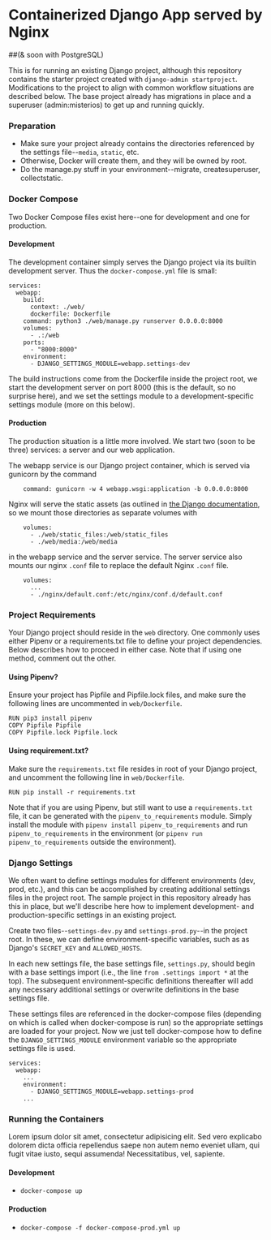 # Containerized Django App served by Nginx
##(& soon with PostgreSQL)

This is for running an existing Django project, although this repository contains the starter project created with `django-admin startproject`. Modifications to the project to align with common workflow situations are described below. The base project already has migrations in place and a superuser (admin:misterios) to get up and running quickly.

### Preparation

- Make sure your project already contains the directories referenced by the settings file--`media`, `static`, etc.
- Otherwise, Docker will create them, and they will be owned by root.
- Do the manage.py stuff in your environment--migrate, createsuperuser, collectstatic.

### Docker Compose

Two Docker Compose files exist here--one for development and one for production.

#### Development

The development container simply serves the Django project via its builtin development server. Thus the `docker-compose.yml` file is small:

```
services:
  webapp:
    build:
      context: ./web/
      dockerfile: Dockerfile
    command: python3 ./web/manage.py runserver 0.0.0.0:8000
    volumes:
      - .:/web
    ports:
      - "8000:8000"
    environment:
      - DJANGO_SETTINGS_MODULE=webapp.settings-dev
```

The build instructions come from the Dockerfile inside the project root, we start the development server on port 8000 (this is the default, so no surprise here), and we set the settings module to a development-specific settings module (more on this below).

#### Production

The production situation is a little more involved. We start two (soon to be three) services: a server and our web application.

The webapp service is our Django project container, which is served via gunicorn by the command

```
    command: gunicorn -w 4 webapp.wsgi:application -b 0.0.0.0:8000
```

Nginx will serve the static assets (as outlined in [the Django documentation](https://docs.djangoproject.com/en/2.1/howto/static-files/deployment/), so we mount those directories as separate volumes with

```
    volumes:
      - ./web/static_files:/web/static_files
      - ./web/media:/web/media
```

in the webapp service and the server service. The server service also mounts our nginx `.conf` file to replace the default Nginx `.conf` file.

```
    volumes:
      ...
      - ./nginx/default.conf:/etc/nginx/conf.d/default.conf
```

### Project Requirements

Your Django project should reside in the `web` directory. One commonly uses either Pipenv or a requirements.txt file to define your project dependencies. Below describes how to proceed in either case. Note that if using one method, comment out the other.

#### Using Pipenv?

Ensure your project has Pipfile and Pipfile.lock files, and make sure the following lines are uncommented in `web/Dockerfile`.

```
RUN pip3 install pipenv
COPY Pipfile Pipfile
COPY Pipfile.lock Pipfile.lock
```

#### Using requirement.txt?

Make sure the `requirements.txt` file resides in root of your Django project, and uncomment the following line in `web/Dockerfile`.

```
RUN pip install -r requirements.txt
```

Note that if you are using Pipenv, but still want to use a `requirements.txt` file, it can be generated with the `pipenv_to_requirements` module. Simply install the module with `pipenv install pipenv_to_requirements` and run `pipenv_to_requirements` in the environment (or `pipenv run pipenv_to_requirements` outside the environment).

### Django Settings

We often want to define settings modules for different environments (dev, prod, etc.), and this can be accomplished by creating additional settings files in the project root. The sample project in this repository already has this in place, but we'll describe here how to implement development- and production-specific settings in an existing project.

Create two files--`settings-dev.py` and `settings-prod.py`--in the project root. In these, we can define environment-specific variables, such as as Django's `SECRET_KEY` and `ALLOWED_HOSTS`.

In each new settings file, the base settings file, `settings.py`, should begin with a base settings import (i.e., the line `from .settings import *` at the top). The subsequent environment-specific definitions thereafter will add any necessary additional settings or overwrite definitions in the base settings file.

These settings files are referenced in the docker-compose files (depending on which is called when docker-compose is run) so the appropriate settings are loaded for your project.
Now we just tell docker-compose how to define the `DJANGO_SETTINGS_MODULE` environment variable so the appropriate settings file is used.

```
services:
  webapp:
    ...
    environment:
      - DJANGO_SETTINGS_MODULE=webapp.settings-prod
    ...
```

### Running the Containers

Lorem ipsum dolor sit amet, consectetur adipisicing elit. Sed vero explicabo dolorem dicta officia repellendus saepe non autem nemo eveniet ullam, qui fugit vitae iusto, sequi assumenda! Necessitatibus, vel, sapiente.

#### Development

- `docker-compose up`

#### Production

- `docker-compose -f docker-compose-prod.yml up`
